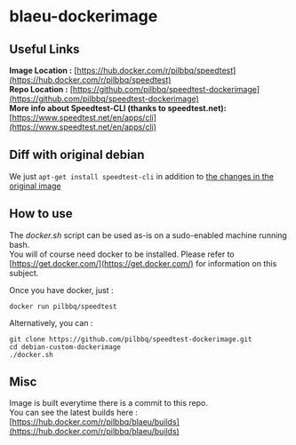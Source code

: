 # blaeu-dockerimage

## Useful Links
**Image Location :** [https://hub.docker.com/r/pilbbq/speedtest](https://hub.docker.com/r/pilbbq/speedtest)<br/>
**Repo Location :** [https://github.com/pilbbq/speedtest-dockerimage](https://github.com/pilbbq/speedtest-dockerimage)<br/>
**More info about Speedtest-CLI (thanks to speedtest.net):** [https://www.speedtest.net/en/apps/cli](https://www.speedtest.net/en/apps/cli)

## Diff with original debian
We just `apt-get install speedtest-cli` in addition to [the changes in the original image](https://github.com/pilbbq/debian-custom-dockerimage)

## How to use
The *docker.sh* script can be used as-is on a sudo-enabled machine running bash.<br/>
You will of course need docker to be installed. Please refer to [https://get.docker.com/](https://get.docker.com/) for information on this subject.

Once you have docker, just :

	docker run pilbbq/speedtest

Alternatively, you can :

	git clone https://github.com/pilbbq/speedtest-dockerimage.git
	cd debian-custom-dockerimage
	./docker.sh

## Misc
Image is built everytime there is a commit to this repo.<br/>
You can see the latest builds here : [https://hub.docker.com/r/pilbbq/blaeu/builds](https://hub.docker.com/r/pilbbq/blaeu/builds)